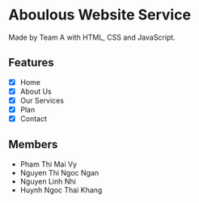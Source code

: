 # Aboulous Website Service
Made by Team A with HTML, CSS and JavaScript.

## Features
 - [X] Home
 - [X] About Us
 - [X] Our Services
 - [X] Plan
 - [X] Contact

## Members
 - Pham Thi Mai Vy
 - Nguyen Thi Ngoc Ngan
 - Nguyen Linh Nhi
 - Huynh Ngoc Thai Khang
